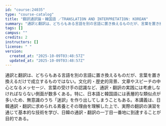 ```yaml
---
id: "course:24035"
type: "course-catalog"
title: "翻訳通訳論・韓国語 ／TRANSLATION AND INTERPRETATION: KOREAN"
summary: "通訳と翻訳は、どちらもある言語を別の言語に置き換えるものだが、言葉を置き換えるだけで成立するものではない。文化的・歴史的背景、文章やスピーチの中心となるメッセージ、言葉の受け手の認識など、通訳・翻訳の実践には考慮しなければならない側面が数多…"
tags: []
campus: ""
credits: 2
instructors: []
license: " "
version:
  created_at: "2025-10-09T03:48:57Z"
  updated_at: "2025-10-09T03:48:57Z"
---
```


通訳と翻訳は、どちらもある言語を別の言語に置き換えるものだが、言葉を置き換えるだけで成立するものではない。文化的・歴史的背景、文章やスピーチの中心となるメッセージ、言葉の受け手の認識など、通訳・翻訳の実践には考慮しなければならない側面が数多くある。特に、日本語と韓国語には表層的な類似点が多いため、無意識のうち「迷訳」を作り出してしまうこともある。本講義は、日韓通訳・翻訳に求められる素養とその理由を理解した上で、実際の翻訳の演習を通じて基本的な技術を学び、日韓の通訳・翻訳の一丁目一番地に到達することが目的である。
